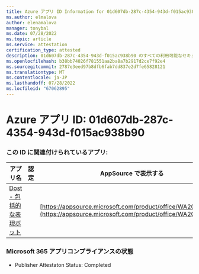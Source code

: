 ```yaml
---
title: Azure アプリ ID Information for 01d607db-287c-4354-943d-f015ac938b90
ms.author: elmalova
author: elenamalova
manager: tonybal
ms.date: 07/28/2022
ms.topic: article
ms.service: attestation
certification_type: attested
description: 01d607db-287c-4354-943d-f015ac938b90 のすべての利用可能なセキュリティとコンプライアンス情報。
ms.openlocfilehash: b38bb74026f781551aa2ba8a7b2917d2ce7f92e4
ms.sourcegitcommit: 2787e3eed97b8dfb6fab7dd837e2d7fe65828121
ms.translationtype: MT
ms.contentlocale: ja-JP
ms.lasthandoff: 07/28/2022
ms.locfileid: "67062895"
---
```

# <a name="azure-app-id-01d607db-287c-4354-943d-f015ac938b90"></a>Azure アプリ ID: 01d607db-287c-4354-943d-f015ac938b90


### <a name="apps-associated-with-this-id"></a>この ID に関連付けられているアプリ:
| **アプリ名** | **認定** | **AppSource で表示する** |
|--------------|---------------|-----------------------|
| [Dost - 包括的な表現ボット](../forward/WA200004214.md) |  | [https://appsource.microsoft.com/product/office/WA200004214](https://appsource.microsoft.com/product/office/WA200004214) |

### <a name="microsoft-365-app-compliance-status"></a>Microsoft 365 アプリコンプライアンスの状態
- Publisher Attestaton Status: Completed
